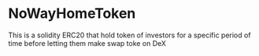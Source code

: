 # NoWayHomeToken
This is a solidity ERC20 that hold token of investors for a specific period of time before letting them make swap toke on DeX

